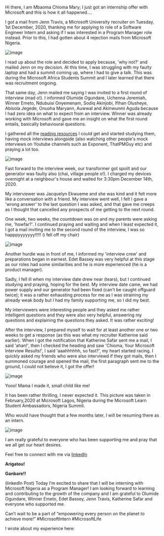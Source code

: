 Hi there, I am Mbaoma Chioma Mary; I just got an internship offer with Microsoft and this is how it all happened....

I got a mail from Jenn Travis, a Microsoft University recruiter on Tuesday, 1st December, 2020, thanking me for applying to role of a Software Engineer Intern and asking if I was interested in a Program Manager role instead.
Prior to this, I had gotten about 4 rejection mails from Microsoft Nigeria.

![image](https://user-images.githubusercontent.com/49791498/106785369-9ac44100-664d-11eb-8df5-ce74a738b105.png)


I read up about the role and decided to apply because, 'why not?' and mailed Jenn on my decision. At this time, I was struggling with my faulty laptop and had a summit coming up, where I had to give a talk. This was during the Microsoft Africa Students Summit and I later learned that there was recruitment ongoing.

That same day, Jenn mailed me saying I was invited to a first round of interview (mad o!). I informed Olumide Ogundare, Uchenna Jeremiah, Winner Emeto, Ndubuisi Onyemenam, Sodiq Akinjobi, Ifihan Olusheye, Abisola Jegede, Onuoha Maryann, Auwwal and Akinwunmi Aguda because I had zero idea on what to expect from an interview.
Winner was already working with Microsoft and gave me an insight on what the first round entails, basically behavioural questions.

I gathered all the [reading resources](https://docs.google.com/document/d/1TG0xbZJnMru8VZ-UeJiE4_-xMQUgcZ_L1L0tlf2nmOQ/edit?usp=sharing) I could get and started studying them, having mock interviews alongside (also watching other people's mock interviews on Youtube channels such as Exponent, ThatPMGuy etc) and praying a lot too.

![image](https://user-images.githubusercontent.com/49791498/106785789-17571f80-664e-11eb-988f-042df0e27945.png)

Fast forward to the interview week, our transformer got spoilt and our generator was faulty also (chai, village people o!). I charged my devices overnight at a neighbour's house and waited for 3:30pm December 14th, 2020.

My interviewer was Jacquelyn Ekwueme and she was kind and it felt more like a conversation with a friend. My interview went well, I felt I gave a 'wrong answer' to the last question I was asked, and that gave me creeps as I thought that cancelled any prospects of me getting to the next round.

One week, two weeks, the countdown was on and my parents were asking me, 'howfar?'. I continued praying and waiting and when I least expected it, I got a mail inviting me to the second round of the interview, I was so happpyyyyyyy!!!!! (i fell off my chair)

![image](https://user-images.githubusercontent.com/49791498/106787976-a82efa80-6650-11eb-85c7-3893bb33f584.png)

Another hurdle was in front of me, I informed my 'interview crew' and preparations began in earnest. Edet Bassey was very helpful at this stage as our roles had some similarities and he is more experienced (he is a product manager). 

Sadly, I fell ill when my interview date drew near (tears), but I continued studying and praying, hoping for the best.
My interview date came, we had power supply and our generator had been fixed (can't be caught offguard twice); it was a rather exhausting process for me as I was straining my already weak body but I had my family supporting me, so I did my best.

My interviewers were interesting people and they asked me rather intelligent questions and they were also very helpful, answering my questions and explaining the questions they asked. It was rather exciting!

After the interview, I prepared myself to wait for at least another one or two weeks to get a response (as this was what my recruiter Katherine said earlier).
When I got the notification that Katherine Safar sent me a mail, I said 'ahan!', then I checked the heading and saw 'Chioma, Your Microsoft Interview Results!', I said 'aaahhhhhh, so fast?', my heart started racing.
I quickly asked my friends who were also interviewd if they got mails, then I summoned courage and opened the mail, the first paragraph sent me to the ground, I could not believe it, I got the offer!

![image](https://user-images.githubusercontent.com/49791498/106789350-7028b700-6652-11eb-8ea4-019131a56567.png)

Yooo! Mama I made it, small child like me!

It has been rather thrilling, I never expected it. This picture was taken in February,2020 at Microsoft Lagos, Nigeria during the Microsoft Learn Student Ambassadors, Nigeria Summit.

Who would have thought that a few months later, I will be resuming there as an intern.

![image](https://user-images.githubusercontent.com/49791498/106789944-30ae9a80-6653-11eb-9dbc-76149dd69cfc.png)

I am really grateful to everyone who has been supporting me and pray that we all get our heart desires.


Feel free to connect with me via [linkedIn]()

**Arigatou!**

**Ganbare!!**

(linkedIn Post)
Today I’m excited to share that I will be interning with Microsoft Nigeria as a Program Manager! I am looking forward to learning and contributing to the growth of the company and I am grateful to Olumide Ogundare, Winner Emeto, Edet Bassey, Jenn Travis, Katherine Safar and everyone who supported me. 

Can’t wait to be a part of “empowering every person on the planet to achieve more!” #MicrosoftIntern #MicrosoftLife



I wrote about my experience here: 